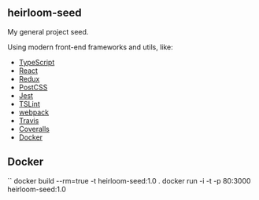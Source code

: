 ## heirloom-seed
My general project seed. 

Using modern front-end frameworks and utils, like:

+ [TypeScript](https://www.typescriptlang.org/)
+ [React](https://facebook.github.io/react/) 
+ [Redux](http://redux.js.org/)
+ [PostCSS](http://postcss.org/)
+ [Jest](https://facebook.github.io/jest/)
+ [TSLint](https://palantir.github.io/tslint/)
+ [webpack](http://webpack.github.io/docs/)
+ [Travis](https://travis-ci.org/)
+ [Coveralls](https://coveralls.io/)
+ [Docker](https://www.docker.com/)
 
 
 ## Docker
``
docker build --rm=true -t heirloom-seed:1.0 .
docker run -i -t -p 80:3000 heirloom-seed:1.0
```
